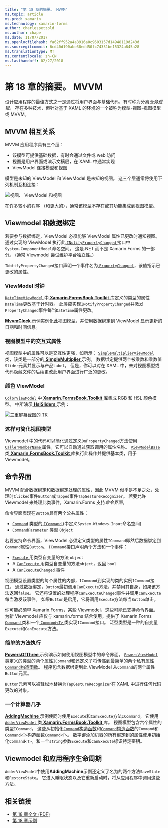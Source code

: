 ```yaml
---
title: "第 18 章的摘要。 MVVM"
ms.topic: article
ms.prod: xamarin
ms.technology: xamarin-forms
author: charlespetzold
ms.author: chape
ms.date: 11/07/2017
ms.openlocfilehash: fa62ff952a4a8916a0c9603157d14948119d243d
ms.sourcegitcommit: 6cd40d190abe38edd50fc74331be15324a845a28
ms.translationtype: MT
ms.contentlocale: zh-CN
ms.lasthandoff: 02/27/2018
---
```

# <a name="summary-of-chapter-18-mvvm"></a>第 18 章的摘要。 MVVM

设计应用程序的最佳方式之一是通过将用户界面与基础代码，有时称为分离*业务逻辑*。 存在多种技术，但针对基于 XAML 的环境的一个被称为模型-视图-视图模型或 MVVM。

## <a name="mvvm-interrelationships"></a>MVVM 相互关系

MVVM 应用程序具有三个层：

- 该模型可提供基础数据，有时会通过文件或 web 访问
- 视图是用户界面或演示文稿层，在 XAML 中通常实现
- ViewModel 连接模型和视图

模型是未知的 ViewModel 和 ViewModel 是未知的视图。 这三个层通常将使用下列机制互相连接：

![视图、 ViewModel 和视图](images/ch18fg03.png "MVVM")

在许多较小的程序 （和更大的），通常该模型不存在或其功能集成到视图模型。

## <a name="viewmodels-and-data-binding"></a>Viewmodel 和数据绑定

若要参与数据绑定，ViewModel 必须能够 ViewModel 属性已更改时通知视图。 通过实现的 ViewModel 执行此[ `INotifyPropertyChanged` ](https://developer.xamarin.com/api/type/System.ComponentModel.INotifyPropertyChanged/)接口中`System.ComponentModel`命名空间。 这是.NET 而不是 Xamarin.Forms 的一部分。 (通常 Viewmodel 尝试维护平台独立性。)

`INotifyPropertyChanged`接口声明一个事件名为[ `PropertyChanged` ](https://developer.xamarin.com/api/type/System.ComponentModel.INotifyPropertyChanged/) ，该值指示已更改的属性。

### <a name="a-viewmodel-clock"></a>ViewModel 时钟

[ `DateTimeViewModel` ](https://github.com/xamarin/xamarin-forms-book-samples/blob/master/Libraries/Xamarin.FormsBook.Toolkit/Xamarin.FormsBook.Toolkit/DateTimeViewModel.cs)中[ **Xamarin.FormsBook.Toolkit** ](https://github.com/xamarin/xamarin-forms-book-samples/tree/master/Libraries/Xamarin.FormsBook.Toolkit/Xamarin.FormsBook.Toolkit)库定义的类型的属性`DateTime`更改基于计时器。 此类应实现`INotifyPropertyChanged`并激发`PropertyChanged`事件每当`DateTime`属性更改。

[ **MvvmClock** ](https://github.com/xamarin/xamarin-forms-book-samples/tree/master/Chapter18/MvvmClock)示例实例化此视图模型，并使用数据绑定到 ViewModel 显示更新的日期和时间信息。

### <a name="interactive-properties-in-a-viewmodel"></a>视图模型中的交互式属性

视图模型中的属性可以是交互性更强，如所示： [ `SimpleMultiplierViewModel` ](https://github.com/xamarin/xamarin-forms-book-samples/blob/master/Chapter18/SimpleMultiplier/SimpleMultiplier/SimpleMultiplier/SimpleMultiplierViewModel.cs)类，该类是一部分的[ **SimpleMultiplier** ](https://github.com/xamarin/xamarin-forms-book-samples/tree/master/Chapter18/SimpleMultiplier)示例。 数据绑定提供两个被乘数和乘数值`Slider`元素并显示与产品`Label`。 但是，你可以对在 XAML 中，未对视图模型或代码隐藏文件的后续更改此用户界面进行广泛的更改。

### <a name="a-color-viewmodel"></a>颜色 ViewModel

[ `ColorViewModel` ](https://github.com/xamarin/xamarin-forms-book-samples/blob/master/Libraries/Xamarin.FormsBook.Toolkit/Xamarin.FormsBook.Toolkit/ColorViewModel.cs)中[ **Xamarin.FormsBook.Toolkit** ](https://github.com/xamarin/xamarin-forms-book-samples/tree/master/Libraries/Xamarin.FormsBook.Toolkit/Xamarin.FormsBook.Toolkit)库集成 RGB 和 HSL 颜色模型。 中所演示[ **HslSliders** ](https://github.com/xamarin/xamarin-forms-book-samples/tree/master/Chapter18/HslSliders)示例：

[![三重屏幕截图的 TK](images/ch18fg08-small.png "HSL 颜色模型")](images/ch18fg08-large.png "HSL 颜色模型")

### <a name="streamlining-the-viewmodel"></a>这样可简化视图模型

Viewmodel 中的代码可以简化通过定义`OnPropertyChanged`方法使用[ `CallerMemberName` ](https://developer.xamarin.com/api/type/System.Runtime.CompilerServices.CallerMemberNameAttribute/)属性，它可以自动通过获取调用的属性名称。 [ `ViewModelBase` ](https://github.com/xamarin/xamarin-forms-book-samples/blob/master/Libraries/Xamarin.FormsBook.Toolkit/Xamarin.FormsBook.Toolkit/ViewModelBase.cs)类[ **Xamarin.FormsBook.Toolkit** ](https://github.com/xamarin/xamarin-forms-book-samples/tree/master/Libraries/Xamarin.FormsBook.Toolkit/Xamarin.FormsBook.Toolkit)库执行此操作并提供基本类，用于 Viewmodel。

## <a name="the-command-interface"></a>命令界面

MVVM 配合数据绑定和数据绑定处理的属性，因此 MVVM 似乎是不足之处，处理时`Clicked`事件`Button`或`Tapped`事件`TapGestureRecognizer`。 若要允许 Viewmodel 来处理此类事件，Xamarin.Forms 支持*命令界面*。

命令界面表现在`Button`具有两个公共属性：

- [`Command`](https://developer.xamarin.com/api/property/Xamarin.Forms.Button.Command/) 类型的[ `ICommand` ](https://developer.xamarin.com/api/type/System.Windows.Input.ICommand/) (中定义`System.Windows.Input`命名空间)
- [`CommandParameter`](https://developer.xamarin.com/api/property/Xamarin.Forms.Button.CommandParameter/) 类型 `Object`

若要支持命令界面，ViewModel 必须定义类型的属性`ICommand`即然后数据绑定到`Command`属性`Button`。 `ICommand`接口声明两个方法和一个事件：

- [ `Execute` ](https://developer.xamarin.com/api/member/System.Windows.Input.ICommand.Execute/p/System.Object/)用类型自变量的方法 `object`
- A [ `CanExecute` ](https://developer.xamarin.com/api/member/System.Windows.Input.ICommand.CanExecute/p/System.Object/)用类型自变量的方法`object`，返回 `bool`
- A [ `CanExecuteChanged` ](https://developer.xamarin.com/api/event/System.Windows.Input.ICommand.CanExecuteChanged/)事件

视图模型设置类型的每个属性的内部，`ICommand`到实现的类的实例`ICommand`接口。 通过数据绑定，`Button`最初调用`CanExecute`方法，并禁用其自身，如果该方法返回`false`。 它还将设置的处理程序`CanExecuteChanged`事件并调用`CanExecute`每当激发该事件。 如果`Button`是启用，它将调用`Execute`方法每当`Button`单击。

你可能必须早 Xamarin.Forms，某些 Viewmodel，这些可能已支持命令界面。 为新 Viewmodel 应仅与 xamarin.forms 结合使用，提供了 Xamarin.Forms [ `Command` ](https://developer.xamarin.com/api/type/Xamarin.Forms.Command/)类和一个[ `Command<T>` ](https://developer.xamarin.com/api/type/Xamarin.Forms.Command%3CT%3E/)类实现`ICommand`接口。 泛型类型是一种的自变量`Execute`和`CanExecute`方法。

### <a name="simple-method-executions"></a>简单的方法执行

[ **PowersOfThree** ](https://github.com/xamarin/xamarin-forms-book-samples/tree/master/Chapter18/PowersOfThree)示例演示如何使用视图模型中的命令界面。 [ `PowersViewModel` ](https://github.com/xamarin/xamarin-forms-book-samples/blob/master/Chapter18/PowersOfThree/PowersOfThree/PowersOfThree/PowersViewModel.cs)类定义的类型的两个属性`ICommand`和还定义了将传递到最简单的两个私有属性[`Command`构造函数](https://developer.xamarin.com/api/constructor/Xamarin.Forms.Command.Command/p/System.Action/)。 程序包含数据绑定到此 ViewModel 从`Command`的两个属性`Button`元素。

`Button`元素可以被轻松地替换为`TapGestureRecognizer`在 XAML 中进行任何代码更改的对象。

### <a name="a-calculator-almost"></a>一个计算器几乎

[ **AddingMachine** ](https://github.com/xamarin/xamarin-forms-book-samples/tree/master/Chapter18/AddingMachine)示例使同时使用`Execute`和`CanExecute`方法`ICommand`。 它使用[ `AdderViewModel` ](https://github.com/xamarin/xamarin-forms-book-samples/blob/master/Libraries/Xamarin.FormsBook.Toolkit/Xamarin.FormsBook.Toolkit/AdderViewModel.cs)类[ **Xamarin.FormsBook.Toolkit** ](https://github.com/xamarin/xamarin-forms-book-samples/blob/master/Libraries/Xamarin.FormsBook.Toolkit/Xamarin.FormsBook.Toolkit/AdderViewModel.cs)库。 视图模型包含六个属性的类型`ICommand`。 这些从初始化[`Command`构造函数](https://developer.xamarin.com/api/constructor/Xamarin.Forms.Command.Command/p/System.Action/)和[`Command`构造函数](https://developer.xamarin.com/api/constructor/Xamarin.Forms.Command.Command/p/System.Action/System.Func%7BSystem.Boolean%7D/)的`Command`和[`Command<T>`构造函数](https://developer.xamarin.com/api/constructor/Xamarin.Forms.Command%3CT%3E.Command%3CT%3E/p/System.Action%7BT%7D/System.Func%7BT,System.Boolean%7D/)`Command<T>`。 数字键添加机器的所有绑定到的属性使用初始化`Command<T>`，和一个`string`参数`Execute`和`CanExecute`标识特定密钥。

## <a name="viewmodels-and-the-application-lifecycle"></a>Viewmodel 和应用程序生命周期

`AdderViewModel`中使用**AddingMachine**示例还定义了名为的两个方法`SaveState`和`RestoreState`。 它进入睡眠状态以及它重新启动时，将从应用程序中调用这些方法。



## <a name="related-links"></a>相关链接

- [第 18 章全文 (PDF)](https://download.xamarin.com/developer/xamarin-forms-book/XamarinFormsBook-Ch18-Apr2016.pdf)
- [第 18 章示例](https://github.com/xamarin/xamarin-forms-book-samples/tree/master/Chapter18)
